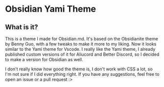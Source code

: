 # Obsidian Yami Theme

## What is it?

This is a theme I made for Obsidian.md. It's based on the Obsidianite theme by Benny Guo, with a few tweaks to make it more to my liking. Now it looks similar to the Yami theme for Vscode. I really like the Yami theme, I already published custom versions of it for Aliucord and Better Discord, so I decided to make a version for Obsidian as well.

I don't really know how good the theme is, I don't work with CSS a lot, so I'm not sure if I did everything right. If you have any suggestions, feel free to open an issue or a pull request :>
